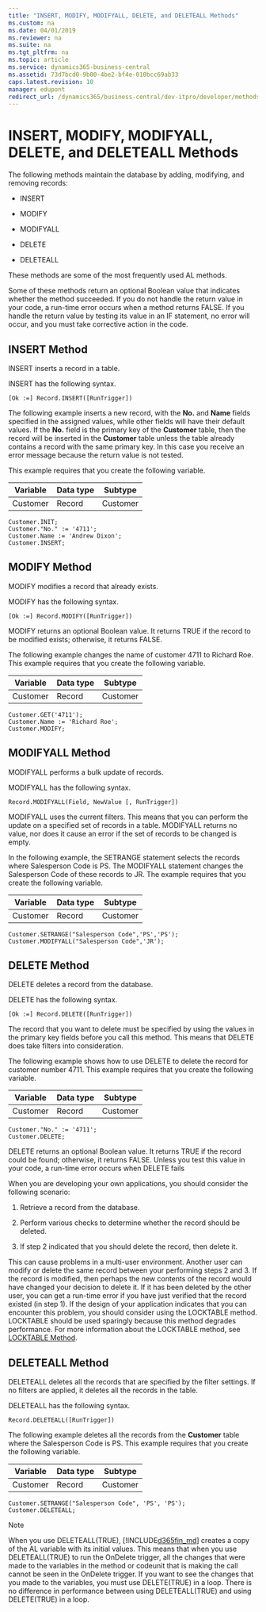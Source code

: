 ```yaml
---
title: "INSERT, MODIFY, MODIFYALL, DELETE, and DELETEALL Methods"
ms.custom: na
ms.date: 04/01/2019
ms.reviewer: na
ms.suite: na
ms.tgt_pltfrm: na
ms.topic: article
ms.service: dynamics365-business-central
ms.assetid: 73d7bcd0-9b00-4be2-bf4e-010bcc69ab33
caps.latest.revision: 10
manager: edupont
redirect_url: /dynamics365/business-central/dev-itpro/developer/methods-auto/library
---
```


 

# INSERT, MODIFY, MODIFYALL, DELETE, and DELETEALL Methods
The following methods maintain the database by adding, modifying, and removing records:  
  
-   INSERT  
  
-   MODIFY  
  
-   MODIFYALL  
  
-   DELETE  
  
-   DELETEALL  
  
 These methods are some of the most frequently used AL methods.  
  
 Some of these methods return an optional Boolean value that indicates whether the method succeeded. If you do not handle the return value in your code, a run-time error occurs when a method returns FALSE. If you handle the return value by testing its value in an IF statement, no error will occur, and you must take corrective action in the code.  
  
## INSERT Method  
 INSERT inserts a record in a table.  
  
 INSERT has the following syntax.  
  
```  
[Ok :=] Record.INSERT([RunTrigger])  
```  
  
 The following example inserts a new record, with the **No.** and **Name** fields specified in the assigned values, while other fields will have their default values. If the **No.** field is the primary key of the **Customer** table, then the record will be inserted in the **Customer** table unless the table already contains a record with the same primary key. In this case you receive an error message because the return value is not tested.  
  
 This example requires that you create the following variable.  
  
|Variable|Data type|Subtype|  
|--------------|---------------|-------------|  
|Customer|Record|Customer|  
  
```  
Customer.INIT;  
Customer."No." := '4711';  
Customer.Name := 'Andrew Dixon';  
Customer.INSERT;  
```  
  
## MODIFY Method  
 MODIFY modifies a record that already exists.  
  
 MODIFY has the following syntax.  
  
```  
[Ok :=] Record.MODIFY([RunTrigger])  
```  
  
 MODIFY returns an optional Boolean value. It returns TRUE if the record to be modified exists; otherwise, it returns FALSE.  
  
 The following example changes the name of customer 4711 to Richard Roe. This example requires that you create the following variable.  
  
|Variable|Data type|Subtype|  
|--------------|---------------|-------------|  
|Customer|Record|Customer|  
  
```  
Customer.GET('4711');  
Customer.Name := 'Richard Roe';  
Customer.MODIFY;  
```  
  
## MODIFYALL Method  
 MODIFYALL performs a bulk update of records.  
  
 MODIFYALL has the following syntax.  
  
```  
Record.MODIFYALL(Field, NewValue [, RunTrigger])  
```  
  
 MODIFYALL uses the current filters. This means that you can perform the update on a specified set of records in a table. MODIFYALL returns no value, nor does it cause an error if the set of records to be changed is empty.  
  
 In the following example, the SETRANGE statement selects the records where Salesperson Code is PS. The MODIFYALL statement changes the Salesperson Code of these records to JR. The example requires that you create the following variable.  
  
|Variable|Data type|Subtype|  
|--------------|---------------|-------------|  
|Customer|Record|Customer|  
  
```  
Customer.SETRANGE("Salesperson Code",'PS','PS');  
Customer.MODIFYALL("Salesperson Code",'JR');  
```  
  
## DELETE Method  
 DELETE deletes a record from the database.  
  
 DELETE has the following syntax.  
  
```  
[Ok :=] Record.DELETE([RunTrigger])  
```  
  
 The record that you want to delete must be specified by using the values in the primary key fields before you call this method. This means that DELETE does take filters into consideration.  
  
 The following example shows how to use DELETE to delete the record for customer number 4711. This example requires that you create the following variable.  
  
|Variable|Data type|Subtype|  
|--------------|---------------|-------------|  
|Customer|Record|Customer|  
  
```  
Customer."No." := '4711';  
Customer.DELETE;  
```  
  
 DELETE returns an optional Boolean value. It returns TRUE if the record could be found; otherwise, it returns FALSE. Unless you test this value in your code, a run-time error occurs when DELETE fails  
  
 When you are developing your own applications, you should consider the following scenario:  
  
1.  Retrieve a record from the database.  
  
2.  Perform various checks to determine whether the record should be deleted.  
  
3.  If step 2 indicated that you should delete the record, then delete it.  
  
 This can cause problems in a multi-user environment. Another user can modify or delete the same record between your performing steps 2 and 3. If the record is modified, then perhaps the new contents of the record would have changed your decision to delete it. If it has been deleted by the other user, you can get a run-time error if you have just verified that the record existed \(in step 1\). If the design of your application indicates that you can encounter this problem, you should consider using the LOCKTABLE method. LOCKTABLE should be used sparingly because this method degrades performance. For more information about the LOCKTABLE method, see [LOCKTABLE Method](devenv-LOCKTABLE-Method.md).  
  
## DELETEALL Method  
 DELETEALL deletes all the records that are specified by the filter settings. If no filters are applied, it deletes all the records in the table.  
  
 DELETEALL has the following syntax.  
  
```  
Record.DELETEALL([RunTrigger])  
```  
  
 The following example deletes all the records from the **Customer** table where the Salesperson Code is PS. This example requires that you create the following variable.  
  
|Variable|Data type|Subtype|  
|--------------|---------------|-------------|  
|Customer|Record|Customer|  
  
```  
Customer.SETRANGE("Salesperson Code", 'PS', 'PS');  
Customer.DELETEALL;  
```  
  
> [!NOTE]  
>  When you use DELETEALL\(TRUE\), [!INCLUDE[d365fin_md](../includes/d365fin_md.md)] creates a copy of the AL variable with its initial values. This means that when you use DELETEALL\(TRUE\) to run the OnDelete trigger, all the changes that were made to the variables in the method or codeunit that is making the call cannot be seen in the OnDelete trigger. If you want to see the changes that you made to the variables, you must use DELETE\(TRUE\) in a loop. There is no difference in performance between using DELETEALL\(TRUE\) and using DELETE\(TRUE\) in a loop.